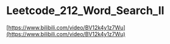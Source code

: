 # Leetcode_212_Word_Search_II


[https://www.bilibili.com/video/BV12k4y1z7Wu](https://www.bilibili.com/video/BV12k4y1z7Wu)